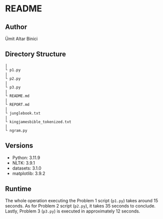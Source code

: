 # README

## Author

Ümit Altar Binici

## Directory Structure

```
|
└ p1.py
|
└ p2.py
|
└ p3.py
|
└ README.md
|
└ REPORT.md
|
└ junglebook.txt
|
└ kingjamesbible_tokenized.txt
|
└ ngram.py
```

## Versions

- Python: 3.11.9
- NLTK: 3.9.1
- datasets: 3.1.0
- matplotlib: 3.9.2

## Runtime

The whole operation executing the Problem 1 script (`p1.py`) takes around 15 seconds. As for Problem 2 script (`p2.py`), it takes 35 seconds to conclude. Lastly, Problem 3 (`p3.py`) is executed in approximately 12 seconds.
